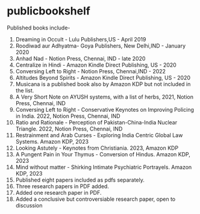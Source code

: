 # publicbookshelf

Published books include-
1. Dreaming in Occult - Lulu Publishers,US - April 2019
2. Roodiwad aur Adhyatma- Goya Publishers, New Delhi,IND - January 2020
3. Anhad Nad - Notion Press, Chennai, IND - late 2020
4. Centralize in Hindi - Amazon Kindle Direct Publishing, US - 2020
5. Conversing Left to Right - Notion Press, Chennai,IND - 2022
6. Altitudes Beyond Spirits - Amazon Kindle Direct Publishing,  US - 2020
7. Musicana is a published book also by Amazon KDP but not included in the list.
8. A Very Short Note on AYUSH systems, with a list of herbs, 2021, Notion Press, Chennai, IND
9. Conversing Left to Right - Conservative Keynotes on Improving Policing in India. 2022, Notion Press, Chennai, IND
10. Ratio and Rationale - Perception of Pakistan-China-India Nuclear Triangle. 2022, Notion Press, Chennai, IND
11. Restrainment and Arab Curses - Exploring India Centric Global Law Systems. Amazon KDP, 2023
12. Looking Astutely - Keynotes from Christiania. 2023, Amazon KDP
13. A Pungent Pain in Your Thymus - Conversion of Hindus. Amazon KDP, 2023
14. Mind without matter - Shirking Intimate Psychiatric Portrayels. Amazon KDP, 2023
15. Published eight papers included as pdfs separately.
16. Three research papers in PDF added.
17. Added one research paper in PDF.
18. Added a conclusive but controversiable research paper, open to discussion

